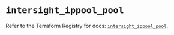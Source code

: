 # `intersight_ippool_pool`

Refer to the Terraform Registry for docs: [`intersight_ippool_pool`](https://registry.terraform.io/providers/ciscodevnet/intersight/1.0.71/docs/resources/ippool_pool).
